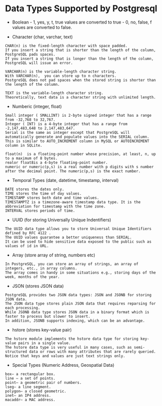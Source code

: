 # Data Types Supported by Postgresql

- Boolean - 1, yes, y, t, true values are converted to true - 0, no, false, f values are converted to false.

- Character (char, varchar, text)

```
CHAR(n) is the fixed-length character with space padded.
If you insert a string that is shorter than the length of the column, PostgreSQL pads spaces.
If you insert a string that is longer than the length of the column, PostgreSQL will issue an error.
```

```
VARCHAR(n) is the variable-length character string.
With VARCHAR(n),  you can store up to n characters.
PostgreSQL does not pad spaces when the stored string is shorter than the length of the column.
```

```
TEXT is the variable-length character string.
Theoretically, text data is a character string with unlimited length.
```

- Numberic (integer, float)

```
Small integer ( SMALLINT) is 2-byte signed integer that has a range from -32,768 to 32,767.
Integer ( INT) is a 4-byte integer that has a range from -2,147,483,648 to 2,147,483,647.
Serial is the same as integer except that PostgreSQL will automatically generate and populate values into the SERIAL column.
This is similar to AUTO_INCREMENT column in MySQL or AUTOINCREMENT column in SQLite.
```

```
float(n)  is a floating-point number whose precision, at least, n, up to a maximum of 8 bytes.
realor float8is a 4-byte floating-point number.
numeric or numeric(p,s) is a real number with p digits with s number after the decimal point. The numeric(p,s) is the exact number.
```

- Temporal Types (date, datetime, timestamp, interval)

```
DATE stores the dates only.
TIME stores the time of day values.
TIMESTAMP stores both date and time values.
TIMESTAMPTZ is a timezone-aware timestamp data type. It is the abbreviation for timestamp with the time zone.
INTERVAL stores periods of time.
```

- UUID (for storing Universally Unique Indentifiers)

```
The UUID data type allows you to store Universal Unique Identifiers defined by RFC 4122 .
The UUID values guarantee a better uniqueness than SERIAL.
It can be used to hide sensitive data exposed to the public such as values of id in URL.
```

- Array (store array of string, numbers etc)

```
In PostgreSQL, you can store an array of strings, an array of integers, etc., in array columns.
The array comes in handy in some situations e.g., storing days of the week, months of the year.
```

- JSON (stores JSON data)

```
PostgreSQL provides two JSON data types: JSON and JSONB for storing JSON data.
The JSON data type stores plain JSON data that requires reparsing for each processing.
While JSONB data type stores JSON data in a binary format which is faster to process but slower to insert.
In addition, JSONB supports indexing, which can be an advantage.
```

- hstore (stores key-value pair)

```
The hstore module implements the hstore data type for storing key-value pairs in a single value.
The hstore data type is very useful in many cases, such as semi-structured data or rows with many attributes that are rarely queried.
Notice that keys and values are just text strings only.
```

- Special Types (Numeric Address, Geospatial Data)

```
box– a rectangular box.
line – a set of points.
point– a geometric pair of numbers.
lseg– a line segment.
polygon– a closed geometric.
inet– an IP4 address.
macaddr– a MAC address.
```
